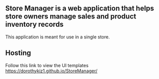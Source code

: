 ## Store Manager is a web application that helps store owners manage sales and product inventory records

This application is meant for use in a single store.

## Hosting

Follow this link to view the UI templates https://dorothykiz1.github.io/StoreManager/
